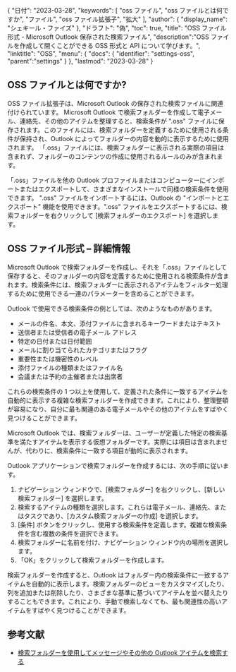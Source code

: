 {
"日付": "2023-03-28",
  "keywords": [
"oss ファイル",
"oss ファイルとは何ですか",
"ファイル",
"oss ファイル拡張子",
"拡大"
],
  "author": {
"display_name": "シェキール・ファイズ"
},
"ドラフト": "偽",
"toc": true,
"title": "OSS ファイル形式 - Microsoft Outlook 保存された検索ファイル",
  "description":"OSS ファイルを作成して開くことができる OSS 形式と API について学びます。",
"linktitle": "OSS",
  "menu": {
    "docs": {
      "identifier": "settings-oss",
"parent":"settings"
}
},
"lastmod": "2023-03-28"
}

## OSS ファイルとは何ですか?

OSS ファイル拡張子は、Microsoft Outlook の保存された検索ファイルに関連付けられています。 Microsoft Outlook で検索フォルダーを作成して電子メール、連絡先、その他のアイテムを整理すると、検索条件が ".oss" ファイルに保存されます。このファイルには、検索フォルダーを定義するために使用される条件が保持され、Outlook によってフォルダーの内容を動的に表示するために使用されます。 「.oss」ファイルには、検索フォルダーに表示される実際の項目は含まれず、フォルダーのコンテンツの作成に使用されるルールのみが含まれます。

「.oss」ファイルを他の Outlook プロファイルまたはコンピューターにインポートまたはエクスポートして、さまざまなインストールで同様の検索条件を使用できます。 ".oss" ファイルをインポートするには、Outlook の "インポートとエクスポート" 機能を使用できます。".oss" ファイルをエクスポートするには、検索フォルダーを右クリックして [検索フォルダーのエクスポート] を選択します。

## OSS ファイル形式 – 詳細情報

Microsoft Outlook で検索フォルダーを作成し、それを「.oss」ファイルとして保存すると、そのフォルダーの内容を定義するために使用される検索条件が含まれます。検索条件には、検索フォルダーに表示されるアイテムをフィルター処理するために使用できる一連のパラメーターを含めることができます。

Outlook で使用できる検索条件の例としては、次のようなものがあります。

- メールの件名、本文、添付ファイルに含まれるキーワードまたはテキスト
- 送信者または受信者の電子メール アドレス
- 特定の日付または日付範囲
- メールに割り当てられたカテゴリまたはフラグ
- 重要性または機密性のレベル
- 添付ファイルの種類またはファイル名
- 会議または予約の主催者または出席者

これらの検索条件の 1 つ以上を使用して、定義された条件に一致するアイテムを自動的に表示する複雑な検索フォルダーを作成できます。これにより、整理整頓が容易になり、自分に最も関連のある電子メールやその他のアイテムをすばやく見つけることができます。

Microsoft Outlook では、検索フォルダーは、ユーザーが定義した特定の検索基準を満たすアイテムを表示する仮想フォルダーです。実際には項目は含まれませんが、代わりに、検索条件に一致する項目が動的に表示されます。

Outlook アプリケーションで検索フォルダーを作成するには、次の手順に従います。

1. ナビゲーション ウィンドウで、[検索フォルダー] を右クリックし、[新しい検索フォルダー] を選択します。
2. 検索するアイテムの種類を選択します。これらは電子メール、連絡先、またはタスクであり、[カスタム検索フォルダーの作成] を選択します。
3. [条件] ボタンをクリックし、使用する検索条件を定義します。複雑な検索条件を含む複数の条件を選択できます。
4. 検索フォルダーに名前を付け、ナビゲーション ウィンドウ内の場所を選択します。
5. 「OK」をクリックして検索フォルダーを作成します。

検索フォルダーを作成すると、Outlook はフォルダー内の検索条件に一致するアイテムを自動的に表示します。検索フォルダーのビューをカスタマイズしたり、列を追加または削除したり、さまざまな基準に基づいてアイテムを並べ替えたりすることもできます。これにより、手動で検索しなくても、最も関連性の高いアイテムをすばやく見つけることができます。

## 参考文献
* [検索フォルダーを使用してメッセージやその他の Outlook アイテムを検索する](https://support.microsoft.com/en-us/office/use-search-folders-to-find-messages-or-other-outlook-items-c1807038-01e4-475e-8869-0ccab0a56dc5)

